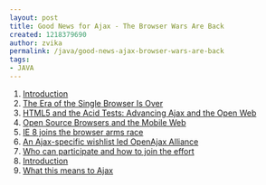 ```yaml
---
layout: post
title: Good News for Ajax - The Browser Wars Are Back
created: 1218379690
author: zvika
permalink: /java/good-news-ajax-browser-wars-are-back
tags:
- JAVA
---
```

<ol><li><a href="http://www.openajax.org/whitepapers/Good%20News%20for%20Ajax%20-%20Browser%20Wars%20Are%20Back.php#Introduction"><span class="toctext">Introduction</span> </a></li><li><a href="http://www.openajax.org/whitepapers/Good%20News%20for%20Ajax%20-%20Browser%20Wars%20Are%20Back.php#The_Era_of_the_Single_Browser_Is_Over"><span class="toctext">The Era of the Single Browser Is Over</span> </a></li><li><a href="http://www.openajax.org/whitepapers/Good%20News%20for%20Ajax%20-%20Browser%20Wars%20Are%20Back.php#HTML5_and_the_Acid_Tests"><span class="toctext">HTML5 and the Acid Tests: Advancing Ajax and the Open Web</span> </a></li><li><a href="http://www.openajax.org/whitepapers/Good%20News%20for%20Ajax%20-%20Browser%20Wars%20Are%20Back.php#Open_Source_Browsers_and_the_Mobile_Web"><span class="toctext">Open Source Browsers and the Mobile Web</span> </a></li><li><a href="http://www.openajax.org/whitepapers/Good%20News%20for%20Ajax%20-%20Browser%20Wars%20Are%20Back.php#IE_8_joins_the_browser_arms_race"><span class="toctext">IE 8 joins the browser arms race</span> </a></li><li><a href="http://www.openajax.org/whitepapers/Good%20News%20for%20Ajax%20-%20Browser%20Wars%20Are%20Back.php#OpenAjax_Browser_Wishlist"><span class="toctext">An Ajax-specific wishlist led OpenAjax Alliance</span> </a></li><li><a href="http://www.openajax.org/whitepapers/Good%20News%20for%20Ajax%20-%20Browser%20Wars%20Are%20Back.php#Participation"><span class="toctext">Who can participate and how to join the effort</span> </a></li><li><a href="http://www.openajax.org/whitepapers/Good%20News%20for%20Ajax%20-%20Browser%20Wars%20Are%20Back.php#What_we_hope_to_accomplish"><span class="toctext">Introduction</span> </a></li><li><a href="http://www.openajax.org/whitepapers/Good%20News%20for%20Ajax%20-%20Browser%20Wars%20Are%20Back.php#What_this_means_to_Ajax"><span class="toctext">What this means to Ajax</span></a></li></ol><p>&nbsp;</p>
